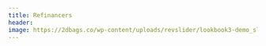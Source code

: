 ```yaml
---
title: Refinancers
header:
image: https://2dbags.co/wp-content/uploads/revslider/lookbook3-demo_slider/placeholder.jpg
---
```

